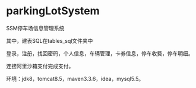# parkingLotSystem
SSM停车场信息管理系统

其中，建表SQL在tables_sql文件夹中

登录，注册，找回密码，个人信息，车辆管理，卡券信息，停车收费，停车明细。

连接阿里沙箱支付完成支付。

环境：jdk8，tomcat8.5，maven3.3.6，idea，mysql5.5。
